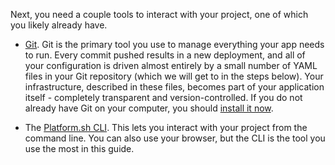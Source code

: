 Next, you need a couple tools to interact with your project, one of which you likely already have.

* [Git](https://git-scm.com/downloads).
  Git is the primary tool you use to manage everything your app needs to run.
  Every commit pushed results in a new deployment, and all of your configuration is driven almost entirely by a small number of YAML files in your Git repository (which we will get to in the steps below).
  Your infrastructure, described in these files, becomes part of your application itself - completely transparent and version-controlled.
  If you do not already have Git on your computer, you should [install it now](https://docs.github.com/en/get-started/quickstart/set-up-git).

* The [Platform.sh CLI](/development/cli/_index.md).
  This lets you interact with your project from the command line.
  You can also use your browser, but the CLI is the tool you use the most in this guide.

